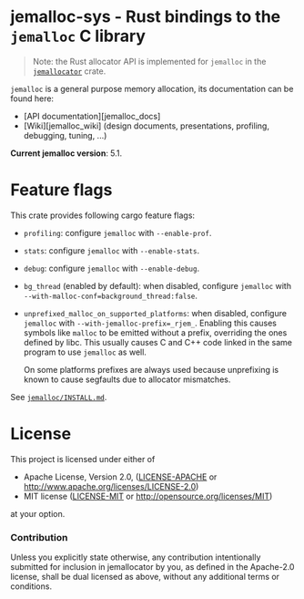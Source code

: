 # jemalloc-sys - Rust bindings to the `jemalloc` C library

> Note: the Rust allocator API is implemented for `jemalloc` in the
> [`jemallocator`](https://crates.io/crates/jemallocator) crate.

`jemalloc` is a general purpose memory allocation, its documentation
 can be found here:

* [API documentation][jemalloc_docs]
* [Wiki][jemalloc_wiki] (design documents, presentations, profiling, debugging, tuning, ...)

**Current jemalloc version**: 5.1.

# Feature flags

This crate provides following cargo feature flags:

* `profiling`: configure `jemalloc` with `--enable-prof`.
* `stats`: configure `jemalloc` with `--enable-stats`.
* `debug`: configure `jemalloc` with `--enable-debug`.
* `bg_thread` (enabled by default): when disabled, configure `jemalloc` with
  `--with-malloc-conf=background_thread:false`.
* `unprefixed_malloc_on_supported_platforms`:
  when disabled, configure `jemalloc` with `--with-jemalloc-prefix=_rjem_`.
  Enabling this causes symbols like `malloc` to be emitted without a prefix,
  overriding the ones defined by libc.
  This usually causes C and C++ code linked in the same program to use `jemalloc` as well.

  On some platforms prefixes are always used
  because unprefixing is known to cause segfaults due to allocator mismatches.

See [`jemalloc/INSTALL.md`](https://github.com/jemalloc/jemalloc/blob/dev/INSTALL.md#advanced-configuration).

# License

This project is licensed under either of

 * Apache License, Version 2.0, ([LICENSE-APACHE](LICENSE-APACHE) or
   http://www.apache.org/licenses/LICENSE-2.0)
 * MIT license ([LICENSE-MIT](LICENSE-MIT) or
   http://opensource.org/licenses/MIT)

at your option.

### Contribution

Unless you explicitly state otherwise, any contribution intentionally submitted
for inclusion in jemallocator by you, as defined in the Apache-2.0 license, shall be
dual licensed as above, without any additional terms or conditions.
